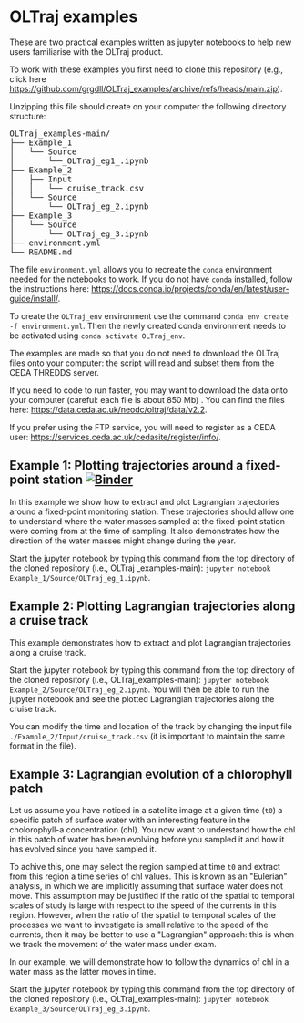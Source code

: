 # OLTraj examples
These are two practical examples written as jupyter notebooks to help new users familiarise with the OLTraj product.

To work with these examples you first need to clone this repository (e.g., click here https://github.com/grgdll/OLTraj_examples/archive/refs/heads/main.zip).

Unzipping this file should create on your computer the following directory structure:
<pre>
OLTraj_examples-main/              
├── Example_1              
│   └── Source             
│       └──_OLTraj_eg1_.ipynb
├── Example_2             
│   ├── Input               
│   │   └── cruise_track.csv   
│   └── Source            
│       └── OLTraj_eg_2.ipynb 
├── Example_3              
│   └── Source             
│       └── OLTraj_eg_3.ipynb
├── environment.yml          
└── README.md                
</pre>

The file `environment.yml` allows you to recreate the `conda` environment needed for the notebooks to work. If you do not have `conda` installed, follow the instructions here: https://docs.conda.io/projects/conda/en/latest/user-guide/install/.

To create the `OLTraj_env` environment use the command `conda env create -f environment.yml`. Then the newly created conda environment needs to be activated using `conda activate OLTraj_env`.

The examples are made so that you do not need to download the OLTraj files onto your computer: the script will read and subset them from the CEDA THREDDS server.

If you need to code to run faster, you may want to download the data onto your computer (careful: each file is about 850 Mb) . You can find the files here: https://data.ceda.ac.uk/neodc/oltraj/data/v2.2.

If you prefer using the FTP service, you will need to register as a CEDA user: https://services.ceda.ac.uk/cedasite/register/info/.

## Example 1: Plotting trajectories around a fixed-point station [![Binder](https://mybinder.org/badge_logo.svg)](https://mybinder.org/v2/gh/grgdll/OLTraj_examples/blob/main/Example_1/Source/OLTraj_eg_1.ipynb/HEAD)
In this example we show how to extract and plot Lagrangian trajectories around a fixed-point monitoring station. These trajectories should allow one to understand where the water masses sampled at the fixed-point station were coming from at the time of sampling. It also demonstrates how the direction of the water masses might change during the year.

Start the jupyter notebook by typing this command from the top directory of the cloned repository (i.e., OLTraj    _examples-main): `jupyter notebook Example_1/Source/OLTraj_eg_1.ipynb`.

## Example 2: Plotting Lagrangian trajectories along a cruise track
This example demonstrates how to extract and plot Lagrangian trajectories along a cruise track.

Start the jupyter notebook by typing this command from the top directory of the cloned repository (i.e., OLTraj_examples-main): `jupyter notebook Example_2/Source/OLTraj_eg_2.ipynb`.
You will then be able to run the jupyter notebook and see the plotted Lagrangian trajectories along the cruise track.

You can modify the time and location of the track by changing the input file `./Example_2/Input/cruise_track.csv` (it is important to maintain the same format in the file).

## Example 3: Lagrangian evolution of a chlorophyll patch
Let us assume you have noticed in a satellite image at a given time (`t0`) a specific patch of surface water with an interesting feature in the cholorophyll-a concentration (chl). You now want to understand how the chl in this patch of water has been evolving before you sampled it and how it has evolved since you have sampled it. 

To achive this, one may select the region sampled at time `t0` and extract from this region a time series of chl values. This is known as an "Eulerian" analysis, in which we are implicitly assuming that surface water does not move. 
This assumption may be justified if the ratio of the spatial to temporal scales of study is large with respect to the speed of the currents in this region. 
However, when the ratio of the spatial to temporal scales of the processes we want to investigate is small relative to the speed of the currents, then it may be better to use a "Lagrangian" approach: this is when we track the movement of the water mass under exam.

In our example, we will demonstrate how to follow the dynamics of chl in a water mass as the latter moves in time. 

Start the jupyter notebook by typing this command from the top directory of the cloned repository (i.e., OLTraj_examples-main): `jupyter notebook Example_3/Source/OLTraj_eg_3.ipynb`.

